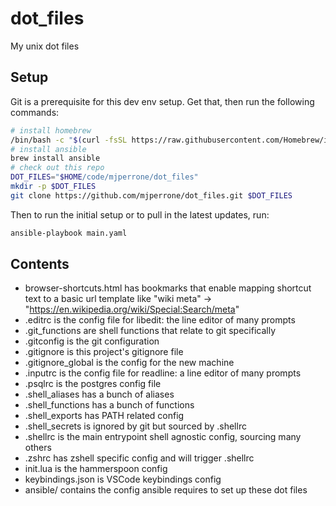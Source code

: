 # dot_files

My unix dot files

## Setup

Git is a prerequisite for this dev env setup. Get that, then run the following commands:

```zsh
# install homebrew
/bin/bash -c "$(curl -fsSL https://raw.githubusercontent.com/Homebrew/install/HEAD/install.sh)"`
# install ansible
brew install ansible
# check out this repo
DOT_FILES="$HOME/code/mjperrone/dot_files"
mkdir -p $DOT_FILES
git clone https://github.com/mjperrone/dot_files.git $DOT_FILES
```

Then to run the initial setup or to pull in the latest updates, run:

```zsh
ansible-playbook main.yaml
```

## Contents

* browser-shortcuts.html has bookmarks that enable mapping shortcut text to a basic url template like "wiki meta" -> "https://en.wikipedia.org/wiki/Special:Search/meta"
* .editrc is the config file for libedit: the line editor of many prompts
* .git_functions are shell functions that relate to git specifically
* .gitconfig is the git configuration
* .gitignore is this project's gitignore file
* .gitignore_global is the config for the new machine
* .inputrc is the config file for readline: a line editor of many prompts
* .psqlrc is the postgres config file
* .shell_aliases has a bunch of aliases
* .shell_functions has a bunch of functions
* .shell_exports has PATH related config
* .shell_secrets is ignored by git but sourced by .shellrc
* .shellrc is the main entrypoint shell agnostic config, sourcing many others
* .zshrc has zshell specific config and will trigger .shellrc
* init.lua is the hammerspoon config
* keybindings.json is VSCode keybindings config
* ansible/ contains the config ansible requires to set up these dot files